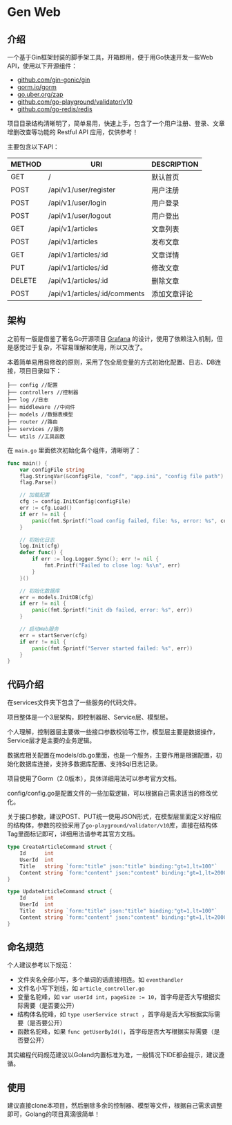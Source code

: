 # Gen Web

## 介绍
一个基于Gin框架封装的脚手架工具，开箱即用，便于用Go快速开发一些Web API，使用以下开源组件：

* [github.com/gin-gonic/gin](https://github.com/gin-gonic/gin)
* [gorm.io/gorm](https://gorm.io/gorm)
* [go.uber.org/zap](https://go.uber.org/zap)
* [github.com/go-playground/validator/v10](https://github.com/go-playground/validator/v10)
* [github.com/go-redis/redis](https://github.com/go-redis/redis)

项目目录结构清晰明了，简单易用，快速上手，包含了一个用户注册、登录、文章增删改查等功能的 Restful API 应用，仅供参考！

主要包含以下API：

|METHOD|URI|DESCRIPTION|
|---|---|---|
|GET|/|默认首页
|POST|/api/v1/user/register|用户注册
|POST|/api/v1/user/login|用户登录
|POST|/api/v1/user/logout|用户登出
|GET|/api/v1/articles|文章列表
|POST|/api/v1/articles|发布文章
|GET|/api/v1/articles/:id|文章详情
|PUT|/api/v1/articles/:id|修改文章
|DELETE|/api/v1/articles/:id|删除文章
|POST|/api/v1/articles/:id/comments|添加文章评论

## 架构
之前有一版是借鉴了著名Go开源项目 [Grafana](https://github.com/grafana/grafana) 的设计，使用了依赖注入机制，但是感觉过于复杂，不容易理解和使用，所以又改了。

本着简单易用易修改的原则，采用了包全局变量的方式初始化配置、日志、DB连接，项目目录如下：
```
├── config //配置
├── controllers //控制器
├── log //日志
├── middleware //中间件
├── models //数据表模型
├── router //路由
├── services //服务
└── utils //工具函数
```
在 ```main.go``` 里面依次初始化各个组件，清晰明了：
```go
func main() {
    var configFile string
    flag.StringVar(&configFile, "conf", "app.ini", "config file path")
    flag.Parse()

    // 加载配置
    cfg := config.InitConfig(configFile)
    err := cfg.Load()
    if err != nil {
        panic(fmt.Sprintf("load config failed, file: %s, error: %s", configFile, err))
    }

    // 初始化日志
    log.Init(cfg)
    defer func() {
        if err := log.Logger.Sync(); err != nil {
            fmt.Printf("Failed to close log: %s\n", err)
        }
    }()

    // 初始化数据库
    err = models.InitDB(cfg)
    if err != nil {
        panic(fmt.Sprintf("init db failed, error: %s", err))
    }

    // 启动Web服务
    err = startServer(cfg)
    if err != nil {
        panic(fmt.Sprintf("Server started failed: %s", err))
    }
}
```

## 代码介绍
在services文件夹下包含了一些服务的代码文件。

项目整体是一个3层架构，即控制器层、Service层、模型层。

个人理解，控制器层主要做一些接口参数校验等工作，模型层主要是数据操作，Service层才是主要的业务逻辑。

数据库相关配置在models/db.go里面，也是一个服务，主要作用是根据配置，初始化数据库连接，支持多数据库配置、支持Sql日志记录。

项目使用了Gorm（2.0版本），具体详细用法可以参考官方文档。

config/config.go是配置文件的一些加载逻辑，可以根据自己需求适当的修改优化。

关于接口参数，建议POST、PUT统一使用JSON形式，在模型层里面定义好相应的结构体，参数的校验采用了```go-playground/validator/v10```库，直接在结构体Tag里面标记即可，详细用法请参考其官方文档。
```go
type CreateArticleCommand struct {
    Id      int
    UserId  int
    Title   string `form:"title" json:"title" binding:"gt=1,lt=100"`
    Content string `form:"content" json:"content" binding:"gt=1,lt=2000"`
}

type UpdateArticleCommand struct {
    Id      int
    UserId  int
    Title   string `form:"title" json:"title" binding:"gt=1,lt=100"`
    Content string `form:"content" json:"content" binding:"gt=1,lt=2000"`
}
```
## 命名规范
个人建议参考以下规范：

- 文件夹名全部小写，多个单词的话直接相连。如 ```eventhandler```
- 文件名小写下划线，如 ```article_controller.go```
- 变量名驼峰，如 ```var userId int```，```pageSize := 10```，首字母是否大写根据实际需要（是否要公开）
- 结构体名驼峰，如 ```type userService struct ```，首字母是否大写根据实际需要（是否要公开）
- 函数名驼峰，如果 ```func getUserById()```，首字母是否大写根据实际需要（是否要公开）

其实编程代码规范建议以Goland内置标准为准，一般情况下IDE都会提示，建议遵循。

## 使用
建议直接clone本项目，然后删除多余的控制器、模型等文件，根据自己需求调整即可，Golang的项目真滴很简单！